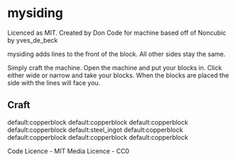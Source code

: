 mysiding
========


Licenced as MIT.
Created by Don
Code for machine based off of Noncubic by yves_de_beck

mysiding adds lines to the front of the block. All other sides stay the same.

Simply craft the machine. Open the machine and put your blocks in. Click either wide or narrow and take your blocks.
When the blocks are placed the side with the lines will face you.

Craft
-------

default:copperblock	default:copperblock	default:copperblock
default:copperblock	default:steel_ingot	default:copperblock
default:copperblock	default:copperblock	default:copperblock

Code Licence - MIT
Media Licence - CC0
